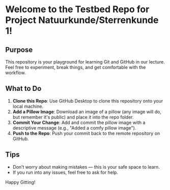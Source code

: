 # Welcome to the Testbed Repo for Project Natuurkunde/Sterrenkunde 1!

## Purpose
This repository is your playground for learning Git and GitHub in our lecture. Feel free to experiment, break things, and get comfortable with the workflow.

## What to Do
1. **Clone this Repo**: Use GitHub Desktop to clone this repository onto your local machine.
2. **Add a Pillow Image**: Download an image of a pillow (any image will do, but remember it's public) and place it into the repo folder.
3. **Commit Your Change**: Add and commit the pillow image with a descriptive message (e.g., "Added a comfy pillow image").
4. **Push to the Repo**: Push your commit back to the remote repository on GitHub.

## Tips
- Don’t worry about making mistakes — this is your safe space to learn.
- If you run into any issues, feel free to ask for help.

Happy Gitting!
